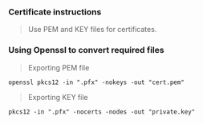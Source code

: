 ### Certificate instructions
> Use PEM and KEY files for certificates.
### Using Openssl to convert required files
> Exporting PEM file
````
openssl pkcs12 -in ".pfx" -nokeys -out "cert.pem"
````
> Exporting KEY file
````
pkcs12 -in ".pfx" -nocerts -nodes -out "private.key"
````
